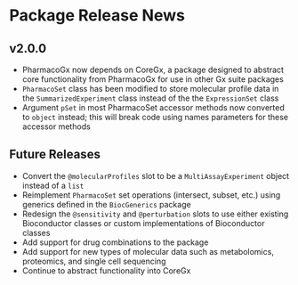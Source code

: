 # Package Release News

## v2.0.0
- PharmacoGx now depends on CoreGx, a package designed to abstract core 
functionality from PharmacoGx for use in other Gx suite packages
- `PharmacoSet` class has been modified to store molecular profile data in the 
`SummarizedExperiment` class instead of the the `ExpressionSet` class
- Argument `pSet` in most PharmacoSet accessor methods now converted to `object` 
instead; this will break code using names parameters for these accessor methods

## Future Releases
- Convert the `@molecularProfiles` slot to be a `MultiAssayExperiment` object 
instead of a `list`
- Reimplement `PharmacoSet` set operations (intersect, subset, etc.) using 
generics defined in the `BiocGenerics` package
- Redesign the `@sensitivity` and `@perturbation` slots to use either existing
Bioconductor classes or custom implementations of Bioconductor classes
- Add support for drug combinations to the package
- Add support for new types of molecular data such as metabolomics, proteomics,
and single cell sequencing
- Continue to abstract functionality into CoreGx